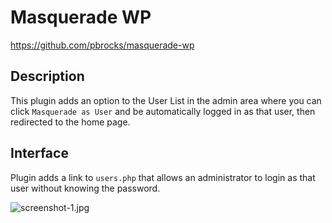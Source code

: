 # Masquerade WP

https://github.com/pbrocks/masquerade-wp

## Description

This plugin adds an option to the User List in the admin area where you can click `Masquerade as User` and be automatically logged in as that user, then redirected to the home page.

## Interface

Plugin adds a link to `users.php` that allows an administrator to login as that user without knowing the password.

![screenshot-1.jpg](screenshot-1.jpg)